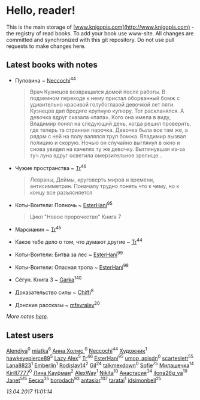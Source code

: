 # Hello, reader!
This is the main storage of [www.knigopis.com](http://www.knigopis.com) - the registry of read books.
To add your book use www-site. All changes are committed and synchronized with this git repository.
Do not use pull requests to make changes here.


## Latest books with notes
* Пуповина ~ [Neccochi](users/126/12601720503917094896-mailru)<sup>44</sup>
    > Врач Кузнецов возвращался домой после работы. В подземном переходе к нему пристал оборванный бомж с удивительно красивой голубоглазой девочкой лет пяти. Кузнецов дал бродяге крупную купюру. Тот раскланялся. А девочка вдруг сказала «папа». Кого она имела в виду, Владимир понял на следующий день, когда решил проверить, где теперь та странная парочка. Девочка была все там же, а рядом с ней на полу валялся труп бомжа. Владимир вызвал полицию и скорую. Ночью он случайно выглянул в окно и снова увидел на качелях ту же девочку. Выглянувшая из-за туч луна вдруг осветила омерзительное зрелище…

* Чужие пространства ~ [Tr](users/122/12282474-vkontakte)<sup>46</sup>
    > Левраны, Деймы, круговерть миров и времени, антисимметрин. Поначалу трудно понять что к чему, но к концу все разъясняется

* Коты-Воители: Полночь ~ [EsterHani](users/305/30558181-vkontakte)<sup>95</sup>
    > Цикл "Новое пророчество"
    > Книга 7

* Марсианин ~ [Tr](users/122/12282474-vkontakte)<sup>45</sup>

* Какое тебе дело о том, что думают другие ~ [Tr](users/122/12282474-vkontakte)<sup>44</sup>

* Коты-Воители: Битва за лес ~ [EsterHani](users/305/30558181-vkontakte)<sup>99</sup>

* Коты-Воители: Опасная тропа ~ [EsterHani](users/305/30558181-vkontakte)<sup>98</sup>

* Сёгун. Книга 3 ~ [Garka](users/115/115753719718250012620-google)<sup>140</sup>

* Доказательство силы ~ [Chiffi](users/105/105831994080785626680-google)<sup>8</sup>

* Донские рассказы ~ [mfevralev](users/140/140966150-vkontakte)<sup>20</sup>


_More notes [here](latest_books_with_notes.md)._


## Latest users
[Alendiya](users/203/20364039-vkontakte)<sup>0</sup> 
[miatka](users/351/35140437-vkontakte)<sup>6</sup> 
[Анна Холмс ](users/114/114387294992022174503-google)<sup>0</sup> 
[Neccochi](users/126/12601720503917094896-mailru)<sup>44</sup> 
[Художник](users/100/100004984741055-facebook)<sup>1</sup> 
[hawkeyepierce89](users/317/317314037-vkontakte)<sup>5</sup> 
[Lazy Alex](users/113/113945124059684992236-google)<sup>5</sup> 
[Tr](users/122/12282474-vkontakte)<sup>46</sup> 
[EsterHani](users/305/30558181-vkontakte)<sup>95</sup> 
[umop_apisdn](users/164/16458319-vkontakte)<sup>0</sup> 
[scarteslett](users/201/201967417-vkontakte)<sup>55</sup> 
[Lana8823](users/113/113826235431340935361-google)<sup>1</sup> 
[Emberlin](users/581/581971778624196-facebook)<sup>1</sup> 
[Rodislav14](users/663/66370451-twitter)<sup>2</sup> 
[Gil](users/101/101934994962487087520-google)<sup>24</sup> 
[talkmexdown](users/110/1103426989-twitter)<sup>0</sup> 
[Sofie](users/485/48568611-vkontakte)<sup>75</sup> 
[Милашечка](users/200/200601396-vkontakte)<sup>14</sup> 
[Kirill7777](users/104/104871900858705020296-google)<sup>0</sup> 
[Лина Кауфман](users/143/143278479-vkontakte)<sup>2</sup> 
[AlexWay](users/101/10155308984397048-facebook)<sup>1</sup> 
[Nikita](users/100/100684315-vkontakte)<sup>10</sup> 
[Анастасия](users/403/403474839-vkontakte)<sup>34</sup> 
[ilona26g_va](users/395/395967588-vkontakte)<sup>19</sup> 
[Janet](users/205/20565064-vkontakte)<sup>515</sup> 
[Беска](users/157/1577468-vkontakte)<sup>35</sup> 
[borodach](users/157/15706320-vkontakte)<sup>93</sup> 
[antasiar](users/688/68827372-vkontakte)<sup>107</sup> 
[taratai](users/101/101010932180085732378-googleplus)<sup>1</sup> 
[idsimonbell](users/380/380554090-vkontakte)<sup>25</sup> 


_13.04.2017 11:01:14_
